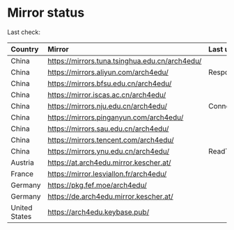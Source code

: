 <script src="./time.js"></script>
# Mirror status
Last check: <script type="text/javascript">localize(1666366562.4419062);</script>

|Country|Mirror|Last update|
|:------|:-----|:----------|
|China|https://mirrors.tuna.tsinghua.edu.cn/arch4edu/|<script type="text/javascript">localize(1666335550);</script>|
|China|https://mirrors.aliyun.com/arch4edu/|Response 404|
|China|https://mirrors.bfsu.edu.cn/arch4edu/|<script type="text/javascript">localize(1666335550);</script>|
|China|https://mirror.iscas.ac.cn/arch4edu/|<script type="text/javascript">localize(1666335550);</script>|
|China|https://mirrors.nju.edu.cn/arch4edu/|ConnectTimeout|
|China|https://mirrors.pinganyun.com/arch4edu/|<script type="text/javascript">localize(1666249177);</script>|
|China|https://mirrors.sau.edu.cn/arch4edu/|<script type="text/javascript">localize(1650446957);</script>|
|China|https://mirrors.tencent.com/arch4edu/|<script type="text/javascript">localize(1666292389);</script>|
|China|https://mirrors.ynu.edu.cn/arch4edu/|ReadTimeout|
|Austria|https://at.arch4edu.mirror.kescher.at/|<script type="text/javascript">localize(1666335550);</script>|
|France|https://mirror.lesviallon.fr/arch4edu/|<script type="text/javascript">localize(1666335550);</script>|
|Germany|https://pkg.fef.moe/arch4edu/|<script type="text/javascript">localize(1666335550);</script>|
|Germany|https://de.arch4edu.mirror.kescher.at/|<script type="text/javascript">localize(1666335550);</script>|
|United States|https://arch4edu.keybase.pub/|<script type="text/javascript">localize(1666292389);</script>|

<script src="./tablefilter/tablefilter.js"></script>
<script src="./table.js"></script>